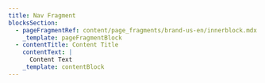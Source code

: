 ```yaml
---
title: Nav Fragment
blocksSection:
  - pageFragmentRef: content/page_fragments/brand-us-en/innerblock.mdx
    _template: pageFragmentBlock
  - contentTitle: Content Title
    contentText: |
      Content Text
    _template: contentBlock
---
```



